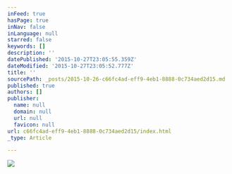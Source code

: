 ```yaml
---
inFeed: true
hasPage: true
inNav: false
inLanguage: null
starred: false
keywords: []
description: ''
datePublished: '2015-10-27T23:05:55.359Z'
dateModified: '2015-10-27T23:05:52.777Z'
title: ''
sourcePath: _posts/2015-10-26-c66fc4ad-eff9-4eb1-8888-0c734aed2d15.md
published: true
authors: []
publisher:
  name: null
  domain: null
  url: null
  favicon: null
url: c66fc4ad-eff9-4eb1-8888-0c734aed2d15/index.html
_type: Article

---
```

![](https://the-grid-user-content.s3-us-west-2.amazonaws.com/8d1550dc-6907-4714-890b-206c4ae2e6f0.jpg)